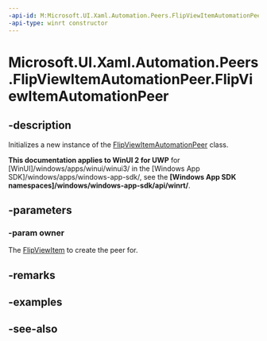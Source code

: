 ```yaml
---
-api-id: M:Microsoft.UI.Xaml.Automation.Peers.FlipViewItemAutomationPeer.#ctor(Microsoft.UI.Xaml.Controls.FlipViewItem)
-api-type: winrt constructor
---
```


<!-- Method syntax
public FlipViewItemAutomationPeer(Windows.UI.Xaml.Controls.FlipViewItem owner)
-->

# Microsoft.UI.Xaml.Automation.Peers.FlipViewItemAutomationPeer.FlipViewItemAutomationPeer

## -description
Initializes a new instance of the [FlipViewItemAutomationPeer](flipviewitemautomationpeer.md) class.

**This documentation applies to WinUI 2 for UWP** for [WinUI]/windows/apps/winui/winui3/ in the [Windows App SDK]/windows/apps/windows-app-sdk/, see the **[Windows App SDK namespaces]/windows/windows-app-sdk/api/winrt/**.

## -parameters
### -param owner
The [FlipViewItem](../microsoft.ui.xaml.controls/flipviewitem.md) to create the peer for.

## -remarks

## -examples

## -see-also
